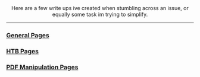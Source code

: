 
<center>Here are a few write ups ive created when stumbling across an issue, or equally some task im trying to simplify.</center>

---

### [General Pages](https://i3n0dwzm.github.io/general/)

### [HTB Pages](https://i3n0dwzm.github.io/HTB/)

### [PDF Manipulation Pages](https://i3n0dwzm.github.io/PDF/)
